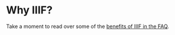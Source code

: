 # Why IIIF?

Take a moment to read over some of the [benefits of IIIF in the FAQ](http://iiif.io/community/faq/#what-are-the-benefits-of-iiif).
